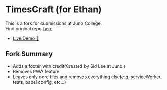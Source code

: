 # TimesCraft (for Ethan)

This is a fork for submissions at Juno College.  
Find original repo [here](https://github.com/toypiano/timescraft)

- [Live Demo 🚀](https://timescraft-juno.netlify.app/)

## Fork Summary

- Adds a footer with credit(Created by Sid Lee at Juno.)
- Removes PWA feature
- Leaves only core files and removes everything else(e.g. serviceWorker, tests, babel config, etc...)
